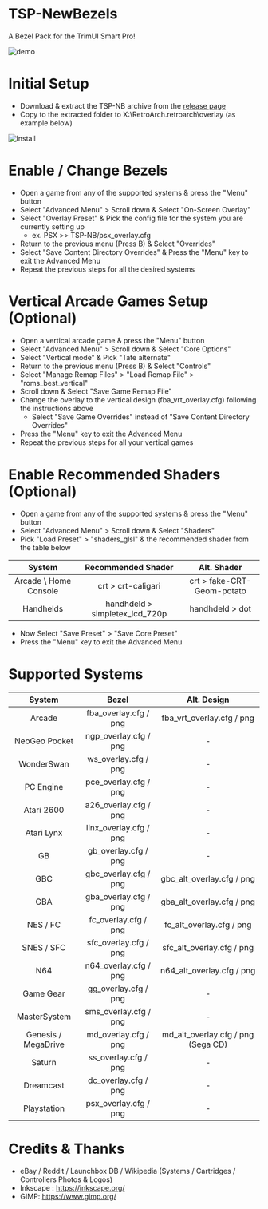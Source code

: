 # TSP-NewBezels

A Bezel Pack for the TrimUI Smart Pro!

![demo](https://github.com/acatone-git/TSP-NB/assets/67967964/7a5ba1ae-6588-47a7-93dc-82ff73f44c25)

# Initial Setup

- Download & extract the TSP-NB archive from the [release page](https://github.com/acatone-git/TSP-NB/releases)
- Copy to the extracted folder to X:\RetroArch\.retroarch\overlay (as example below)

![Install](https://github.com/acatone-git/TSP-NB/assets/67967964/bba418e3-60ce-4a89-ab68-1cfdaa39859d)

# Enable / Change Bezels

- Open a game from any of the supported systems & press the "Menu" button
- Select "Advanced Menu" > Scroll down & Select "On-Screen Overlay"
- Select "Overlay Preset" & Pick the config file for the system you are currently setting up
  - ex. PSX >> TSP-NB/psx_overlay.cfg
- Return to the previous menu (Press B) & Select "Overrides"
- Select "Save Content Directory Overrides" & Press the "Menu" key to exit the Advanced Menu
- Repeat the previous steps for all the desired systems

# Vertical Arcade Games Setup (Optional)

- Open a vertical arcade game & press the "Menu" button
- Select "Advanced Menu" > Scroll down & Select "Core Options"
- Select "Vertical mode" & Pick "Tate alternate"
- Return to the previous menu (Press B) & Select "Controls"
- Select "Manage Remap Files" > "Load Remap File" > "roms_best_vertical"
- Scroll down & Select "Save Game Remap File"
- Change the overlay to the vertical design (fba_vrt_overlay.cfg) following the instructions above
  - Select "Save Game Overrides" instead of "Save Content Directory Overrides"
- Press the "Menu" key to exit the Advanced Menu
- Repeat the previous steps for all your vertical games

# Enable Recommended Shaders (Optional)

- Open a game from any of the supported systems & press the "Menu" button
- Select "Advanced Menu" > Scroll down & Select "Shaders"
- Pick "Load Preset" > "shaders_glsl" & the recommended shader from the table below

| System | Recommended Shader | Alt. Shader |
|     :---:    |     :---:      |     :---:      |
| Arcade \ Home Console | crt > crt-caligari | crt > fake-CRT-Geom-potato |
| Handhelds | handhdeld > simpletex_lcd_720p | handhdeld > dot |

- Now Select "Save Preset" > "Save Core Preset"
- Press the "Menu" key to exit the Advanced Menu

# Supported Systems

| System | Bezel | Alt. Design |
|     :---:    |     :---:      |     :---:      |
| Arcade | fba_overlay.cfg / png | fba_vrt_overlay.cfg / png |
| NeoGeo Pocket | ngp_overlay.cfg / png | - |
| WonderSwan | ws_overlay.cfg / png | - |
| PC Engine | pce_overlay.cfg / png | - |
| Atari 2600 | a26_overlay.cfg / png | - |
| Atari Lynx | linx_overlay.cfg / png | - |
| GB | gb_overlay.cfg / png | - |
| GBC | gbc_overlay.cfg / png | gbc_alt_overlay.cfg / png |
| GBA | gba_overlay.cfg / png |  gba_alt_overlay.cfg / png |
| NES / FC | fc_overlay.cfg / png | fc_alt_overlay.cfg / png |
| SNES / SFC | sfc_overlay.cfg / png | sfc_alt_overlay.cfg / png |
| N64 | n64_overlay.cfg / png | n64_alt_overlay.cfg / png |
| Game Gear | gg_overlay.cfg / png | - |
| MasterSystem | sms_overlay.cfg / png | - |
| Genesis / MegaDrive | md_overlay.cfg / png | md_alt_overlay.cfg / png (Sega CD) |
| Saturn | ss_overlay.cfg / png | - |
| Dreamcast | dc_overlay.cfg / png | - |
| Playstation | psx_overlay.cfg / png | - |

# Credits & Thanks

- eBay / Reddit / Launchbox DB / Wikipedia (Systems / Cartridges / Controllers Photos & Logos)
- Inkscape : https://inkscape.org/
- GIMP: https://www.gimp.org/

